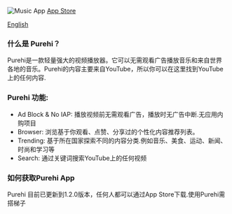 ![Music App](https://github.com/Purehi/Purehi/assets/138559218/93f2f742-80a0-4ddb-85e3-cd1b0f765480)
[App Store](https://apps.apple.com/app/purehi-hd-videos-photos/id6450441346?platform=iphone)

[English](https://github.com/Purehi/Purehi/blob/main/README.md)
### 什么是 Purehi？
Purehi是一款轻量强大的视频播放器。它可以无需观看广告播放音乐和来自世界各地的音乐。Purehi的内容主要来自YouTube，所以你可以在这里找到YouTube上的任何内容.

### Purehi 功能:
- Ad Block & No IAP: 播放视频前无需观看广告，播放时无广告中断.无应用内购项目
- Browser: 浏览基于你观看、点赞、分享过的个性化内容推荐列表。
- Trending: 基于所在国家探索不同的内容分类.例如音乐、美食、运动、新闻、时尚和学习等
- Search: 通过关键词搜索YouTube上的任何视频
### 如何获取Purehi App
Purehi 目前已更新到1.2.0版本，任何人都可以通过App Store下载.使用Purehi需搭梯子
